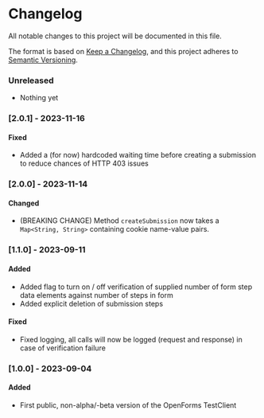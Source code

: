 # Changelog

All notable changes to this project will be documented in this file.

The format is based on [Keep a Changelog](https://keepachangelog.com/en/1.0.0/),
and this project adheres to [Semantic Versioning](https://semver.org/spec/v2.0.0.html).

### Unreleased

- Nothing yet

### [2.0.1] - 2023-11-16

#### Fixed

- Added a (for now) hardcoded waiting time before creating a submission to reduce chances of HTTP 403 issues

### [2.0.0] - 2023-11-14

#### Changed

- (BREAKING CHANGE) Method `createSubmission` now takes a `Map<String, String>` containing cookie name-value pairs.

### [1.1.0] - 2023-09-11

#### Added

- Added flag to turn on / off verification of supplied number of form step data elements against number of steps in form
- Added explicit deletion of submission steps 

#### Fixed

- Fixed logging, all calls will now be logged (request and response) in case of verification failure 

### [1.0.0] - 2023-09-04

#### Added

- First public, non-alpha/-beta version of the OpenForms TestClient 
